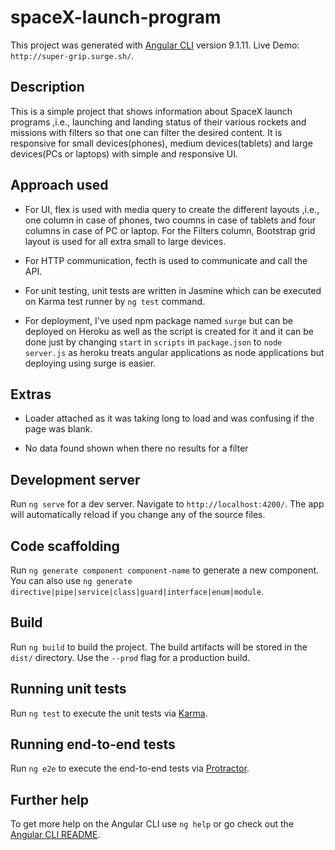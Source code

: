 # spaceX-launch-program

This project was generated with [Angular CLI](https://github.com/angular/angular-cli) version 9.1.11.
Live Demo: `http://super-grip.surge.sh/`.

## Description
This is a simple project that shows information about SpaceX launch programs ,i.e., launching and landing status of their various rockets and missions with filters so that one can filter the desired content. It is responsive for small devices(phones), medium devices(tablets) and large devices(PCs or laptops) with simple and responsive UI.

## Approach used
- For UI, flex is used with media query to create the different layouts ,i.e., one column in case of phones, two coumns in case of tablets and four columns in case of PC or laptop. For the Filters column, Bootstrap grid layout is used for all extra small to large devices.

- For HTTP communication, fecth is used to communicate and call the API.

- For unit testing, unit tests are written in Jasmine which can be executed on Karma test runner by `ng test`
command.

- For deployment, I've used npm package named `surge` but can be deployed on Heroku as well as the script is created for it and it can be done just by changing `start` in `scripts` in `package.json` to `node server.js` as heroku treats angular applications as node applications but deploying using surge is easier.


## Extras 
- Loader attached as it was taking long to load and was confusing if the page was blank.

- No data found shown when there no results for a filter

## Development server

Run `ng serve` for a dev server. Navigate to `http://localhost:4200/`. The app will automatically reload if you change any of the source files.

## Code scaffolding

Run `ng generate component component-name` to generate a new component. You can also use `ng generate directive|pipe|service|class|guard|interface|enum|module`.

## Build

Run `ng build` to build the project. The build artifacts will be stored in the `dist/` directory. Use the `--prod` flag for a production build.

## Running unit tests

Run `ng test` to execute the unit tests via [Karma](https://karma-runner.github.io).

## Running end-to-end tests

Run `ng e2e` to execute the end-to-end tests via [Protractor](http://www.protractortest.org/).

## Further help

To get more help on the Angular CLI use `ng help` or go check out the [Angular CLI README](https://github.com/angular/angular-cli/blob/master/README.md).
